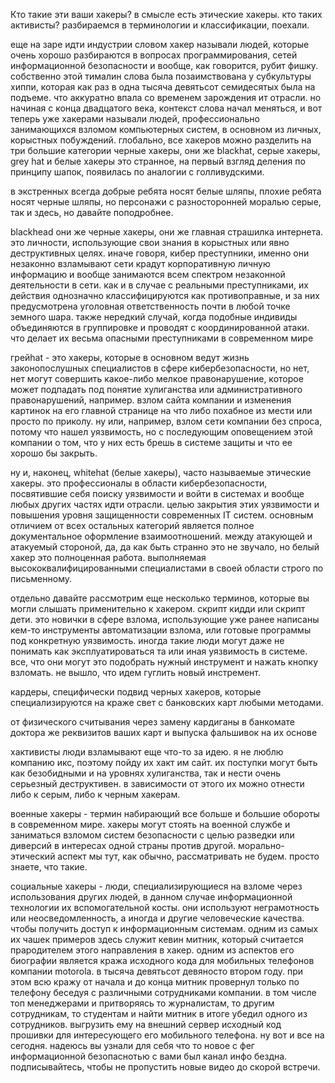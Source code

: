 Кто такие эти ваши хакеры? в смысле есть этические хакеры. кто таких активисты? разбираемся в терминологии и классификации, поехали. 

еще на заре идти индустрии словом хакер называли людей, которые очень хорошо разбираются в вопросах программирования, сетей информационной безопасности и вообще, как говорится, рубит фишку. собственно этой тималин слова была позаимствована у субкультуры хиппи, которая как раз в одна тысяча девятьсот семидесятых была на подъеме. что аккуратно впала со временем зарождения ит отрасли. но начиная с конца двадцатого века, контекст слова начал меняться, и вот теперь уже хакерами называли людей, профессионально занимающихся взломом компьютерных систем, в основном из личных, корыстных побуждений. глобально, все хакеров можно разделить на три большие категории черные хакеры, они же blackhat, серые хакеры, grey hat и белые хакеры это странное, на первый взгляд деления по принципу шапок, появилась по аналогии с голливудскими. 

в экстренных всегда добрые ребята носят белые шляпы, плохие ребята носят черные шляпы, но персонажи с разносторонней моралью серые, так и здесь, но давайте поподробнее. 

blackhead они же черные хакеры, они же главная страшилка интернета. это личности, использующие свои знания в корыстных или явно деструктивных целях. иначе говоря, кибер преступники, именно они незаконно взламывают сети крадут корпоративную личную информацию и вообще занимаются всем спектром незаконной деятельности в сети. как и в случае с реальными преступниками, их действия однозначно классифицируются как противоправные, и за них предусмотрена уголовная ответственность почти в любой точке земного шара. также нередкий случай, когда подобные индивиды объединяются в группировке и проводят с координированной атаки. что делает их весьма опасными преступниками в современном мире 

грейhat - это хакеры, которые в основном ведут жизнь законопослушных специалистов в сфере кибербезопасности, но нет, нет могут совершить какое-либо мелкое правонарушение, которое может подпадать под понятие хулиганства или административного правонарушений, например. взлом сайта компании и изменения картинок на его главной странице на что либо похабное из мести или просто по приколу. ну или, например, взлом сети компании без спроса, потому что нашел уязвимость, но с последующим оповещением этой компании о том, что у них есть брешь в системе защиты и что ее хорошо бы закрыть.

ну и, наконец, whitehat (белые хакеры), часто называемые этические хакеры. это профессионалы в области кибербезопасности, посвятившие себя поиску уязвимости и войти в системах и вообще любых других частях идти отрасли. целью закрытия этих уязвимости и повышения уровня защищенности современных IT систем. основным отличием от всех остальных категорий является полное документальное оформление взаимоотношений. между атакующей и атакуемый стороной, да, да как быть странно это не звучало, но белый хакер это полноценная работа. выполняемая высококвалифицированными специалистами в своей области строго по письменному. 

отдельно давайте рассмотрим еще несколько терминов, которые вы могли слышать применительно к хакером. скрипт кидди или скрипт дети. это новички в сфере взлома, использующие уже ранее написаны кем-то инструменты автоматизации взлома, или готовые программы под конкретную уязвимость. иногда такие люди могут даже не понимать как эксплуатироваться та или иная уязвимость в системе. все, что они могут это подобрать нужный инструмент и нажать кнопку взломать. не вышло, что идем гуглить новый инстремент. 

кардеры, специфически подвид черных хакеров, которые специализируются на краже свет с банковских карт любыми методами. 

от физического считывания через замену кардиганы в банкомате доктора же реквизитов ваших карт и выпуска фальшивок на их основе 

хактивисты люди взламывают еще что-то за идею. я не люблю компанию икс, поэтому пойду их хакт им сайт. их поступки могут быть как безобидными и на уровнях хулиганства, так и нести очень серьезный деструктивен. в зависимости от этого их можно отнести либо к серым, либо к черным хакерам. 

военные хакеры - термин набирающий все больше и большие обороты в современном мире. хакеры могут стоять на военной службе и заниматься взломом систем безопасности с целью разведки или диверсий в интересах одной страны против другой. морально-этический аспект мы тут, как обычно, рассматривать не будем. просто знаете, что такие. 

социальные хакеры - люди, специализирующиеся на взломе через использования других людей, в данном случае информационной технологии их вспомогательной косты. они используют неграмотность или неосведомленность, а иногда и другие человеческие качества. чтобы получить доступ к информационным системам. одним из самых их чашек примеров здесь служит кевин митник, который считается прародителем этого направления в хакер. одним из аспектов его биографии является кража исходного кода для мобильных телефонов компании motorola. в тысяча девятьсот девяносто втором году. при этом всю кражу от начала и до конца митник провернул только по телефону беседуя с различными сотрудниками компании. в том числе топ менеджерами и притворяясь то журналистам, то другим сотрудникам, то студентам и найти митник в итоге убедил одного из сотрудников. выгрузить ему на внешний сервер исходный код прошивки для интересующего его мобильного телефона. ну вот и все на сегодня. надеюсь вы узнали для себя что то новое с фег информационной безопаснотью с вами был канал инфо бездна. подписывайтесь, чтобы не пропустить новые видео до скорой встречи. 